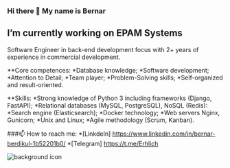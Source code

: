### Hi there 👋 My name is Bernar
## I’m currently working on EPAM Systems


Software Engineer in back-end development focus with 2+ years of experience in commercial development.

**Core competences:
*Database knowledge;
*Software development;
*Attention to Detail;
*Team player;
*Problem-Solving skills;
*Self-organized and result-oriented.

**Skills:
*Strong knowledge of Python 3 including frameworks (Django, FastAPI);
*Relational databases (MySQL, PostgreSQL), NoSQL (Redis):
*Search engine (Elasticsearch);
*Docker technology;
*Web servers Nginx, Gunicorn;
*Unix and Linux;
*Agile methodology (Scrum, Kanban).


###📫 How to reach me:
*[LinkdeIn] https://www.linkedin.com/in/bernar-berdikul-1b52201b0/
*[Telegram] https://t.me/Erhlich

![background icon](https://img2.akspic.ru/originals/7/7/4/4/6/164477-thefatrat_uletat-uletaj_podvig_anzhuli-uletayut-uletaj_jjd_remix-pesnya-3840x2160.jpg "Орк")

<!--
**BernarBerdikul/BernarBerdikul** is a ✨ _special_ ✨ repository because its `README.md` (this file) appears on your GitHub profile.

Here are some ideas to get you started:

- 🔭 I’m currently working on ...
- 🌱 I’m currently learning ...
- 👯 I’m looking to collaborate on ...
- 🤔 I’m looking for help with ...
- 💬 Ask me about ...
- 📫 How to reach me: ...
- 😄 Pronouns: ...
- ⚡ Fun fact: ...
-->
